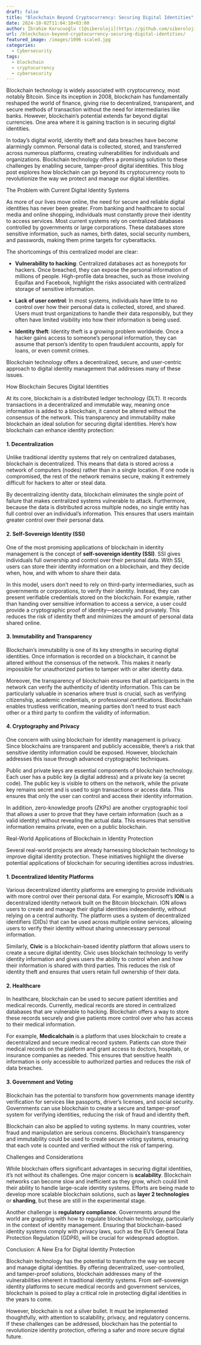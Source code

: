 ```yaml
---
draft: false
title: "Blockchain Beyond Cryptocurrency: Securing Digital Identities"
date: 2024-10-02T11:04:10+03:00
author: İbrahim Korucuoğlu ([@siberoloji](https://github.com/siberoloji))
url: /blockchain-beyond-cryptocurrency-securing-digital-identities/
featured_image: /images/1096-scaled.jpg
categories:
  - Cybersecurity
tags:
  - blockchain
  - cryptocurrency
  - cybersecurity
---
```



Blockchain technology is widely associated with cryptocurrency, most notably Bitcoin. Since its inception in 2008, blockchain has fundamentally reshaped the world of finance, giving rise to decentralized, transparent, and secure methods of transaction without the need for intermediaries like banks. However, blockchain’s potential extends far beyond digital currencies. One area where it is gaining traction is in securing digital identities.



In today’s digital world, identity theft and data breaches have become alarmingly common. Personal data is collected, stored, and transferred across numerous platforms, creating vulnerabilities for individuals and organizations. Blockchain technology offers a promising solution to these challenges by enabling secure, tamper-proof digital identities. This blog post explores how blockchain can go beyond its cryptocurrency roots to revolutionize the way we protect and manage our digital identities.



The Problem with Current Digital Identity Systems



As more of our lives move online, the need for secure and reliable digital identities has never been greater. From banking and healthcare to social media and online shopping, individuals must constantly prove their identity to access services. Most current systems rely on centralized databases controlled by governments or large corporations. These databases store sensitive information, such as names, birth dates, social security numbers, and passwords, making them prime targets for cyberattacks.



The shortcomings of this centralized model are clear:


* **Vulnerability to hacking**: Centralized databases act as honeypots for hackers. Once breached, they can expose the personal information of millions of people. High-profile data breaches, such as those involving Equifax and Facebook, highlight the risks associated with centralized storage of sensitive information.

* **Lack of user control**: In most systems, individuals have little to no control over how their personal data is collected, stored, and shared. Users must trust organizations to handle their data responsibly, but they often have limited visibility into how their information is being used.

* **Identity theft**: Identity theft is a growing problem worldwide. Once a hacker gains access to someone’s personal information, they can assume that person’s identity to open fraudulent accounts, apply for loans, or even commit crimes.




Blockchain technology offers a decentralized, secure, and user-centric approach to digital identity management that addresses many of these issues.



How Blockchain Secures Digital Identities



At its core, blockchain is a distributed ledger technology (DLT). It records transactions in a decentralized and immutable way, meaning once information is added to a blockchain, it cannot be altered without the consensus of the network. This transparency and immutability make blockchain an ideal solution for securing digital identities. Here’s how blockchain can enhance identity protection:


#### 1. **Decentralization**



Unlike traditional identity systems that rely on centralized databases, blockchain is decentralized. This means that data is stored across a network of computers (nodes) rather than in a single location. If one node is compromised, the rest of the network remains secure, making it extremely difficult for hackers to alter or steal data.



By decentralizing identity data, blockchain eliminates the single point of failure that makes centralized systems vulnerable to attack. Furthermore, because the data is distributed across multiple nodes, no single entity has full control over an individual’s information. This ensures that users maintain greater control over their personal data.


#### 2. **Self-Sovereign Identity (SSI)**



One of the most promising applications of blockchain in identity management is the concept of **self-sovereign identity (SSI)**. SSI gives individuals full ownership and control over their personal data. With SSI, users can store their identity information on a blockchain, and they decide when, how, and with whom to share their data.



In this model, users don’t need to rely on third-party intermediaries, such as governments or corporations, to verify their identity. Instead, they can present verifiable credentials stored on the blockchain. For example, rather than handing over sensitive information to access a service, a user could provide a cryptographic proof of identity—securely and privately. This reduces the risk of identity theft and minimizes the amount of personal data shared online.


#### 3. **Immutability and Transparency**



Blockchain’s immutability is one of its key strengths in securing digital identities. Once information is recorded on a blockchain, it cannot be altered without the consensus of the network. This makes it nearly impossible for unauthorized parties to tamper with or alter identity data.



Moreover, the transparency of blockchain ensures that all participants in the network can verify the authenticity of identity information. This can be particularly valuable in scenarios where trust is crucial, such as verifying citizenship, academic credentials, or professional certifications. Blockchain enables trustless verification, meaning parties don’t need to trust each other or a third party to confirm the validity of information.


#### 4. **Cryptography and Privacy**



One concern with using blockchain for identity management is privacy. Since blockchains are transparent and publicly accessible, there’s a risk that sensitive identity information could be exposed. However, blockchain addresses this issue through advanced cryptographic techniques.



Public and private keys are essential components of blockchain technology. Each user has a public key (a digital address) and a private key (a secret code). The public key is visible to others on the network, while the private key remains secret and is used to sign transactions or access data. This ensures that only the user can control and access their identity information.



In addition, zero-knowledge proofs (ZKPs) are another cryptographic tool that allows a user to prove that they have certain information (such as a valid identity) without revealing the actual data. This ensures that sensitive information remains private, even on a public blockchain.



Real-World Applications of Blockchain in Identity Protection



Several real-world projects are already harnessing blockchain technology to improve digital identity protection. These initiatives highlight the diverse potential applications of blockchain for securing identities across industries.


#### 1. **Decentralized Identity Platforms**



Various decentralized identity platforms are emerging to provide individuals with more control over their personal data. For example, Microsoft’s **ION** is a decentralized identity network built on the Bitcoin blockchain. ION allows users to create and manage their digital identities independently, without relying on a central authority. The platform uses a system of decentralized identifiers (DIDs) that can be used across multiple online services, allowing users to verify their identity without sharing unnecessary personal information.



Similarly, **Civic** is a blockchain-based identity platform that allows users to create a secure digital identity. Civic uses blockchain technology to verify identity information and gives users the ability to control when and how their information is shared with third parties. This reduces the risk of identity theft and ensures that users retain full ownership of their data.


#### 2. **Healthcare**



In healthcare, blockchain can be used to secure patient identities and medical records. Currently, medical records are stored in centralized databases that are vulnerable to hacking. Blockchain offers a way to store these records securely and give patients more control over who has access to their medical information.



For example, **Medicalchain** is a platform that uses blockchain to create a decentralized and secure medical record system. Patients can store their medical records on the platform and grant access to doctors, hospitals, or insurance companies as needed. This ensures that sensitive health information is only accessible to authorized parties and reduces the risk of data breaches.


#### 3. **Government and Voting**



Blockchain has the potential to transform how governments manage identity verification for services like passports, driver’s licenses, and social security. Governments can use blockchain to create a secure and tamper-proof system for verifying identities, reducing the risk of fraud and identity theft.



Blockchain can also be applied to voting systems. In many countries, voter fraud and manipulation are serious concerns. Blockchain’s transparency and immutability could be used to create secure voting systems, ensuring that each vote is counted and verified without the risk of tampering.



Challenges and Considerations



While blockchain offers significant advantages in securing digital identities, it’s not without its challenges. One major concern is **scalability**. Blockchain networks can become slow and inefficient as they grow, which could limit their ability to handle large-scale identity systems. Efforts are being made to develop more scalable blockchain solutions, such as **layer 2 technologies** or **sharding**, but these are still in the experimental stage.



Another challenge is **regulatory compliance**. Governments around the world are grappling with how to regulate blockchain technology, particularly in the context of identity management. Ensuring that blockchain-based identity systems comply with privacy laws, such as the EU’s General Data Protection Regulation (GDPR), will be crucial for widespread adoption.



Conclusion: A New Era for Digital Identity Protection



Blockchain technology has the potential to transform the way we secure and manage digital identities. By offering decentralized, user-controlled, and tamper-proof solutions, blockchain addresses many of the vulnerabilities inherent in traditional identity systems. From self-sovereign identity platforms to secure medical records and government services, blockchain is poised to play a critical role in protecting digital identities in the years to come.



However, blockchain is not a silver bullet. It must be implemented thoughtfully, with attention to scalability, privacy, and regulatory concerns. If these challenges can be addressed, blockchain has the potential to revolutionize identity protection, offering a safer and more secure digital future.

